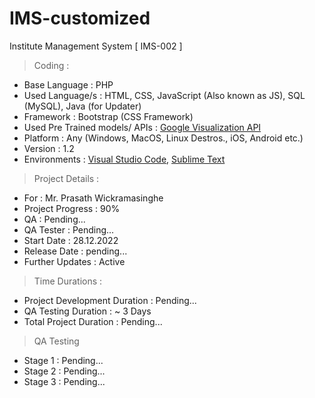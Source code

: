 # IMS-customized
Institute Management System
[ IMS-002 ]

> Coding :
- Base Language : PHP
- Used Language/s : HTML, CSS, JavaScript (Also known as JS), SQL (MySQL), Java (for Updater)
- Framework : Bootstrap (CSS Framework)
- Used Pre Trained models/ APIs : [Google Visualization API](https://developers.google.com/chart/interactive/docs/reference)
- Platform : Any (Windows, MacOS, Linux Destros., iOS, Android etc.)
- Version : 1.2
- Environments : [Visual Studio Code](https://code.visualstudio.com/download), [Sublime Text](https://www.sublimetext.com/)

> Project Details :
- For : Mr. Prasath Wickramasinghe
- Project Progress : 90%
- QA : Pending...
- QA Tester : Pending...
- Start Date : 28.12.2022
- Release Date : pending...
- Further Updates : Active

> Time Durations : 
- Project Development Duration : Pending...
- QA Testing Duration : ~ 3 Days
- Total Project Duration : Pending...

> QA Testing
- Stage 1 : Pending...
- Stage 2 : Pending...
- Stage 3 : Pending...
